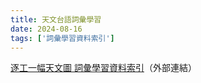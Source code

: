 ```yaml
---
title: 天文台語詞彙學習
date: 2024-08-16
tags: ['詞彙學習資料索引']
---
```

[逐工一幅天文圖 詞彙學習資料索引](https://kiantiong.notion.site/5beaf59877b5475eb7550999964b6746)（外部連結）
